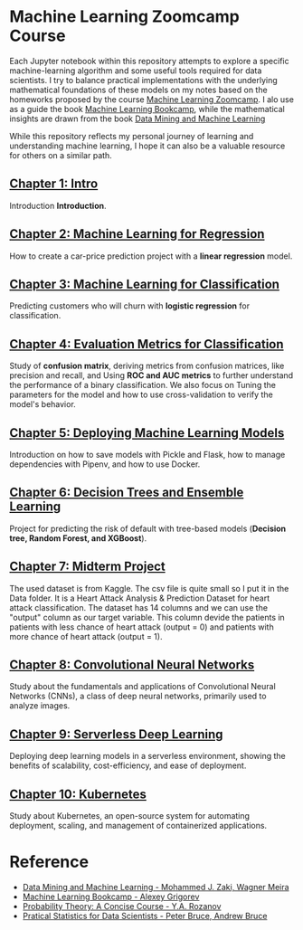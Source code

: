 # Machine Learning Zoomcamp Course

Each Jupyter notebook within this repository attempts to explore a specific machine-learning algorithm and some useful tools required for data scientists. I try to balance practical implementations with the underlying mathematical foundations of these models on my notes based on the homeworks proposed by the course [Machine Learning Zoomcamp](https://datatalks.club/courses/2021-winter-ml-zoomcamp.html). I alo use as a guide the book  [Machine Learning Bookcamp](https://mlbookcamp.com/), while the mathematical insights are drawn from the book [Data Mining and Machine Learning](https://dataminingbook.info/)


While this repository reflects my personal journey of learning and understanding machine learning, I hope it can also be a valuable resource for others on a similar path.

## [Chapter 1: Intro](https://github.com/jimohsegun1/ml-zoomcamp-2024/tree/main/01-Intro)
Introduction **Introduction**.

## [Chapter 2: Machine Learning for Regression](https://github.com/jimohsegun1/ml-zoomcamp-2024/tree/main/02-regression)
How to create a car-price prediction project with a **linear regression** model.

## [Chapter 3: Machine Learning for Classification](https://github.com/jimohsegun1/ml-zoomcamp-2024/tree/main/03-classification)
Predicting customers who will churn with **logistic regression** for classification.

## [Chapter 4: Evaluation Metrics for Classification](https://github.com/jimohsegun1/ml-zoomcamp-2024/tree/main/04-evaluation)
Study of **confusion matrix**, deriving metrics from confusion matrices, like precision and recall, and Using **ROC and AUC metrics** to further understand the performance of a binary classification. We also focus on Tuning the parameters for the model and how to use cross-validation to verify the model's behavior.

## [Chapter 5: Deploying Machine Learning Models](https://github.com/jimohsegun1/ml-zoomcamp-2024/tree/main/05-deployment)
Introduction on how to save models with Pickle and Flask, how to manage dependencies with Pipenv, and how to use Docker.

## [Chapter 6: Decision Trees and Ensemble Learning](https://github.com/jimohsegun1/ml-zoomcamp-2024/tree/main/06-trees)
Project for predicting the risk of default with tree-based models (**Decision tree, Random Forest, and XGBoost**).

## [Chapter 7: Midterm Project](https://github.com/jimohsegun1/ml-zoomcamp-2024/tree/main/07-mid-term-project)
The used dataset is from Kaggle. The csv file is quite small so I put it in the Data folder. It is a Heart Attack Analysis & Prediction Dataset for heart attack classification. The dataset has 14 columns and we can use the "output" column as our target variable. This column devide the patients in patients with less chance of heart attack (output = 0) and patients with more chance of heart attack (output = 1).

## [Chapter 8: Convolutional Neural Networks](https://github.com/jimohsegun1/ml-zoomcamp-2024/tree/main/08-Neural-networks-and-deep-learning)
Study about the fundamentals and applications of Convolutional Neural Networks (CNNs), a class of deep neural networks, primarily used to analyze images.

## [Chapter 9: Serverless Deep Learning](https://github.com/jimohsegun1/ml-zoomcamp-2024/tree/main/09-serverless%20deep%20learning)
Deploying deep learning models in a serverless environment, showing the benefits of scalability, cost-efficiency, and ease of deployment.

## [Chapter 10: Kubernetes]()
Study about Kubernetes, an open-source system for automating deployment, scaling, and management of containerized applications. 

<!-- ## [Chapter 11: Final Project]()
In this project, was build a machine learning model to predict the trip duration of taxi rides in New York City. The dataset is from Kaggle. The original dataset have approximately 1.4 million entries for the training set and 630k for the test set, although only the training set is used in this project. -->

# Reference
- [Data Mining and Machine Learning - Mohammed J. Zaki, Wagner Meira](https://dataminingbook.info/)
- [Machine Learning Bookcamp - Alexey Grigorev](https://mlbookcamp.com/)
- [Probability Theory: A Concise Course - Y.A. Rozanov](https://www.google.com.br/books/edition/Probability_Theory/jKKctfJHtwYC?hl=en&gbpv=1&printsec=frontcover)
- [Pratical Statistics for Data Scientists - Peter Bruce, Andrew Bruce](https://www.oreilly.com/library/view/practical-statistics-for/9781491952955/)